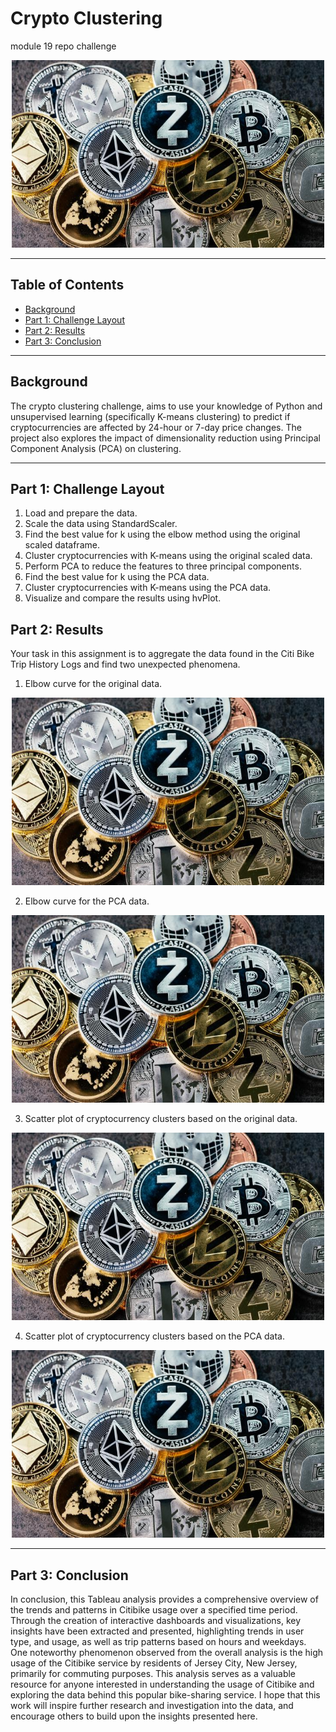 # Crypto Clustering
module 19 repo challenge

<p align="center">
<img src="Images/crypto.jpeg" alt="crypto graphic" width="500" height="300"  >
</p>
  
---
## Table of Contents

- [Background](#background)
- [Part 1: Challenge Layout](#layout)
- [Part 2: Results](#result)
- [Part 3: Conclusion](#conclusion)

---
## Background <a name="background"></a>

The crypto clustering challenge, aims to use your knowledge of Python and unsupervised learning (specifically K-means clustering) to predict if cryptocurrencies are affected by 24-hour or 7-day price changes. The project also explores the impact of dimensionality reduction using Principal Component Analysis (PCA) on clustering.

---
## Part 1: Challenge Layout <a name="layout"></a>

1. Load and prepare the data.
2. Scale the data using StandardScaler.
3. Find the best value for k using the elbow method using the original scaled dataframe.
4. Cluster cryptocurrencies with K-means using the original scaled data.
5. Perform PCA to reduce the features to three principal components.
6. Find the best value for k using the PCA data.
7. Cluster cryptocurrencies with K-means using the PCA data.
8. Visualize and compare the results using hvPlot.

## Part 2: Results <a name="result"></a>
Your task in this assignment is to aggregate the data found in the Citi Bike Trip History Logs and find two unexpected phenomena.

1.  Elbow curve for the original data.
   
<p align="center">
<img src="Images/crypto.jpeg" alt="crypto graphic" width="500" height="300"  >
</p>

2. Elbow curve for the PCA data.
   
<p align="center">
<img src="Images/crypto.jpeg" alt="crypto graphic" width="500" height="300"  >
</p>

3. Scatter plot of cryptocurrency clusters based on the original data.

<p align="center">
<img src="Images/crypto.jpeg" alt="crypto graphic" width="500" height="300"  >
</p>

4. Scatter plot of cryptocurrency clusters based on the PCA data.

<p align="center">
<img src="Images/crypto.jpeg" alt="crypto graphic" width="500" height="300"  >
</p>   

---
## Part 3: Conclusion <a name="conclusion"></a>   
In conclusion, this Tableau analysis provides a comprehensive overview of the trends and patterns in Citibike usage over a specified time period. Through the creation of interactive dashboards and visualizations, key insights have been extracted and presented, highlighting trends in user type, and usage, as well as trip patterns based on hours and weekdays. One noteworthy phenomenon observed from the overall analysis is the high usage of the Citibike service by residents of Jersey City, New Jersey, primarily for commuting purposes. This analysis serves as a valuable resource for anyone interested in understanding the usage of Citibike and exploring the data behind this popular bike-sharing service. I hope that this work will inspire further research and investigation into the data, and encourage others to build upon the insights presented here.
